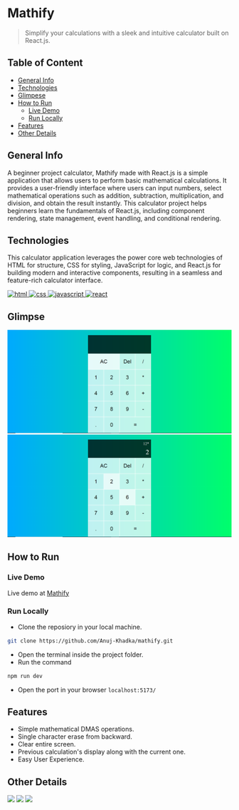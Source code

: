 # Mathify
> Simplify your calculations with a sleek and intuitive calculator built on React.js.

## Table of Content 
- [General Info](#general-info)
- [Technologies](#technologies)
- [Glimpese](#glimpse)
- [How to Run](#how-to-run)
    - [Live Demo](#live-demo)
    - [Run Locally](#run-locally)
- [Features](#features)
- [Other Details](#other-details)

## General Info
A beginner project calculator, Mathify made with React.js is a simple application that allows users to perform basic mathematical calculations. It provides a user-friendly interface where users can input numbers, select mathematical operations such as addition, subtraction, multiplication, and division, and obtain the result instantly. This calculator project helps beginners learn the fundamentals of React.js, including component rendering, state management, event handling, and conditional rendering.


## Technologies
This calculator application leverages the power core web technologies of HTML for structure, CSS for styling, JavaScript for logic, and React.js for building modern and interactive components, resulting in a seamless and feature-rich calculator interface. 
<p>
    <a href="https://pytorch.org/" target="_blank" rel="noreferrer">
        <img src="https://img.shields.io/badge/HTML-e34c26?style=for-the-badge&logo=HTML&logoColor=white" alt="html"/>
    </a>
    <a href="https://www.python.org" target="_blank" rel="noreferrer">
        <img src="https://img.shields.io/badge/CSS-264de4?style=for-the-badge&logo=CSS&logoColor=blue"
            alt="css" />
    </a>
    <a href="https://pytorch.org/" target="_blank" rel="noreferrer">
        <img src="https://img.shields.io/badge/JavaScript-F0DB4F?style=for-the-badge&logo=JavaScript&logoColor=white" alt="javascript"/>
    </a>
    <a href="https://www.python.org" target="_blank" rel="noreferrer">
        <img src="https://img.shields.io/badge/React-61DBFB?style=for-the-badge&logo=React&logoColor=blue"
            alt="react" />
    </a>
</p>

## Glimpse
<p>
    <img src="documentations/images/home.PNG" alt="glimpse-1" />
    <img src="documentations/images/operation.PNG" alt="glimpse-2" />
</p>

## How to Run
### Live Demo
Live demo at <a href="https://themathify.netlify.app/">Mathify</a>

### Run Locally
- Clone the reposiory in your local machine.
```bash
git clone https://github.com/Anuj-Khadka/mathify.git
```
- Open the terminal inside the project folder.
- Run the command
```bash
npm run dev
```
- Open the port in your browser `localhost:5173/` <br/>

## Features
- Simple mathematical DMAS operations.
- Single character erase from backward.
- Clear entire screen.
- Previous calculation's display along with the current one.
- Easy User Experience.

## Other Details
 <p align="left">
    <img src="https://img.shields.io/github/contributors/anuj-khadka/Mathify?style=for-the-badge" />
    <img src="https://img.shields.io/github/commit-activity/t/Anuj-Khadka/Mathify?style=for-the-badge" />
    <img src="https://img.shields.io/github/forks/anuj-khadka/Mathify?style=for-the-badge" />
  <!--  <img src="https://img.shields.io/github/issues/anuj-khadka/Mathify?style=for-the-badge" />
    <img src="https://img.shields.io/github/issues-pr-closed/anuj-khadka/Mathify?style=for-the-badge" />
    <img src="https://img.shields.io/github/commit-activity/w/anuj-khadka/Mathify?style=for-the-badge" />                                       -->                                                                        
</p>
